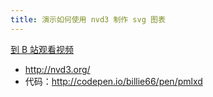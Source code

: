 ```yaml
---
title: 演示如何使用 nvd3 制作 svg 图表
---
```


[到 B 站观看视频](https://www.bilibili.com/video/av97037432?from=search&seid=11982380678699081487)

- <http://nvd3.org/>
- 代码：<http://codepen.io/billie66/pen/pmlxd>
